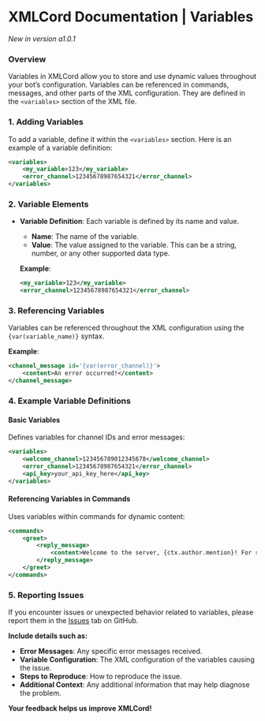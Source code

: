 # XMLCord Documentation | Variables

*New in version a1.0.1*

### Overview

Variables in XMLCord allow you to store and use dynamic values throughout your bot’s configuration. Variables can be referenced in commands, messages, and other parts of the XML configuration. They are defined in the `<variables>` section of the XML file.

### 1. Adding Variables

To add a variable, define it within the `<variables>` section. Here is an example of a variable definition:

```xml
<variables>
    <my_variable>123</my_variable>
    <error_channel>12345678987654321</error_channel>
</variables>
```

### 2. Variable Elements

- **Variable Definition**: Each variable is defined by its name and value.
  - **Name**: The name of the variable.
  - **Value**: The value assigned to the variable. This can be a string, number, or any other supported data type.

  **Example**:
  ```xml
  <my_variable>123</my_variable>
  <error_channel>12345678987654321</error_channel>
  ```

### 3. Referencing Variables

Variables can be referenced throughout the XML configuration using the `{var(variable_name)}` syntax. 

**Example**:
```xml
<channel_message id='{var(error_channel)}'>
    <content>An error occurred!</content>
</channel_message>
```

### 4. Example Variable Definitions

#### Basic Variables

Defines variables for channel IDs and error messages:

```xml
<variables>
    <welcome_channel>123456789012345678</welcome_channel>
    <error_channel>12345678987654321</error_channel>
    <api_key>your_api_key_here</api_key>
</variables>
```

#### Referencing Variables in Commands

Uses variables within commands for dynamic content:

```xml
<commands>
    <greet>
        <reply_message>
            <content>Welcome to the server, {ctx.author.mention}! For support, please visit our support channel or website.</content>
        </reply_message>
    </greet>
</commands>
```

### 5. Reporting Issues

If you encounter issues or unexpected behavior related to variables, please report them in the [Issues](https://github.com/MateOp1337/XMLCord/issues) tab on GitHub.

**Include details such as:**

- **Error Messages**: Any specific error messages received.
- **Variable Configuration**: The XML configuration of the variables causing the issue.
- **Steps to Reproduce**: How to reproduce the issue.
- **Additional Context**: Any additional information that may help diagnose the problem.

**Your feedback helps us improve XMLCord!**
